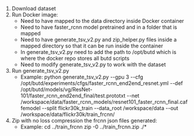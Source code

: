1. Download dataset
2. Run Docker image: 
    - Need to have mapped to the data directory inside Docker container
    - Need to have faster_rcnn model pretrained and in a folder that is mapped
    - Need to have generate_tsv_v2.py and zip_helper.py files inside a mapped directory so that it can be run inside the container
    - In generate_tsv_v2.py need to add the path to /opt/butd which is where the docker repo stores all butd scripts
    - Need to modify generate_tsv_v2.py to work with the dataset
3. Run generate_tsv_v2.py
    - Example: python generate_tsv_v2.py --gpu 3 --cfg /opt/butd/experiments/cfgs/faster_rcnn_end2end_resnet.yml --def /opt/butd/models/vg/ResNet-101/faster_rcnn_end2end_final/test.prototxt --net /workspace/data/faster_rcnn_models/resnet101_faster_rcnn_final.caffemodel --split flickr30k_train --data_root /workspace/data  --out /workspace/data/flickr30k/train_frcnn/
4. Zip with no loss compression the frcnn json files generated:
    - Example:      cd ../train_frcnn
                    zip -0 ../train_frcnn.zip ./*